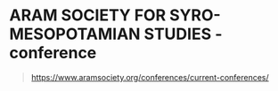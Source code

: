 # ARAM SOCIETY FOR SYRO-MESOPOTAMIAN STUDIES - conference
> https://www.aramsociety.org/conferences/current-conferences/